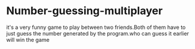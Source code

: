 # Number-guessing-multiplayer
it's a very funny game to play between two friends.Both of them have to just guess the number generated by the program.who can guess it earlier will win the game
